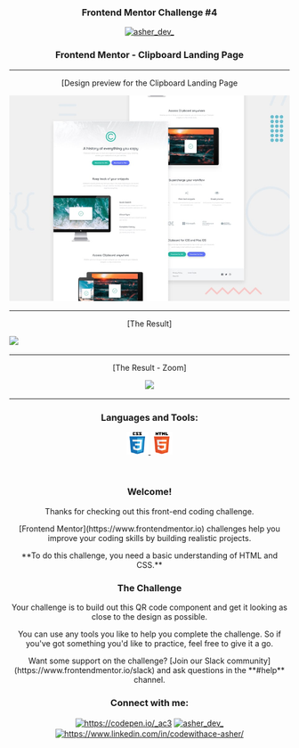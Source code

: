 <h3 align="center">Frontend Mentor Challenge #4 </h3>

<p align="center"> <a href="https://twitter.com/asher_dev_" target="blank"><img src="https://img.shields.io/twitter/follow/asher_dev_?logo=twitter&style=for-the-badge" alt="asher_dev_" /></a> </p>

<h3 align="center"> Frontend Mentor - Clipboard Landing Page</h3>

---

<p align="center">[Design preview for the Clipboard Landing Page</p>

<img src="design/desktop-preview.jpg">

---

<p align="center">[The Result]</p>
<img src="under-1.png">

---

<p align="center">[The Result - Zoom]</p>
<p align="center"><img src="under-1.png"></p>

---

<h3 align="center">Languages and Tools:</h3>
<p align="center"> <a href="https://www.w3schools.com/css/" target="_blank" rel="noreferrer"> <img src="https://raw.githubusercontent.com/devicons/devicon/master/icons/css3/css3-original-wordmark.svg" alt="css3" width="40" height="40"/> </a></a> <a href="https://git-scm.com/" target="_blank" rel="noreferrer">  </a> <a href="https://www.w3.org/html/" target="_blank" rel="noreferrer"> <img src="https://raw.githubusercontent.com/devicons/devicon/master/icons/html5/html5-original-wordmark.svg" alt="html5" width="40" height="40"/> </a>  </a> <a href="https://developer.mozilla.org/en-US/docs/Web/JavaScript" target="_blank" rel="noreferrer">  </a>   </a>  </p><br>

<h3 align="center">Welcome!</h3>

<p align="center">Thanks for checking out this front-end coding challenge.</p>

<p align="center">[Frontend Mentor](https://www.frontendmentor.io) challenges help you improve your coding skills by building realistic projects.</p>

<p align="center">**To do this challenge, you need a basic understanding of HTML and CSS.** </p>

<h3 align="center">The Challenge</h3>

<p align="center">Your challenge is to build out this QR code component and get it looking as close to the design as possible.</p>

<p align="center">You can use any tools you like to help you complete the challenge. So if you've got something you'd like to practice, feel free to give it a go.</p>

<p align="center">Want some support on the challenge? [Join our Slack community](https://www.frontendmentor.io/slack) and ask questions in the **#help** channel.</p>

<h3 align="center">Connect with me:</h3>
<p align="center">
<a href="https://codepen.io/_AC3" target="blank"><img align="center" src="https://raw.githubusercontent.com/rahuldkjain/github-profile-readme-generator/master/src/images/icons/Social/codepen.svg" alt="https://codepen.io/_ac3" height="30" width="40" /></a>
<a href="https://twitter.com/asher_dev_" target="blank"><img align="center" src="https://raw.githubusercontent.com/rahuldkjain/github-profile-readme-generator/master/src/images/icons/Social/twitter.svg" alt="asher_dev_" height="30" width="40" /></a>
<a href="https://www.linkedin.com/in/codewithace-asher/" target="blank"><img align="center" src="https://raw.githubusercontent.com/rahuldkjain/github-profile-readme-generator/master/src/images/icons/Social/linked-in-alt.svg" alt="https://www.linkedin.com/in/codewithace-asher/" height="30" width="40" /></a>
</p>
